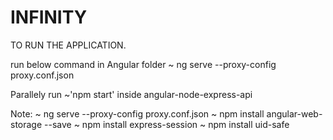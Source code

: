 # INFINITY

TO RUN THE APPLICATION.

run below command in Angular folder
~ ng serve --proxy-config proxy.conf.json

Parallely run ~'npm start' inside angular-node-express-api 

Note:
~ ng serve --proxy-config proxy.conf.json
~ npm install angular-web-storage --save
~ npm install express-session 
~ npm install uid-safe 
